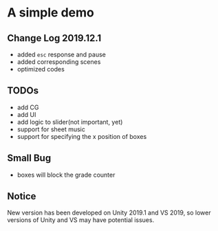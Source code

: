 # A simple demo

## Change Log 2019.12.1

* added `esc` response and pause
* added corresponding scenes
* optimized codes

## TODOs

* add CG
* add UI
* add logic to slider(not important, yet)
* support for sheet music
* support for specifying the x position of boxes

## Small Bug

* boxes will block the grade counter

## Notice

New version has been developed on Unity 2019.1 and VS 2019, so lower versions of Unity and VS may have potential issues.